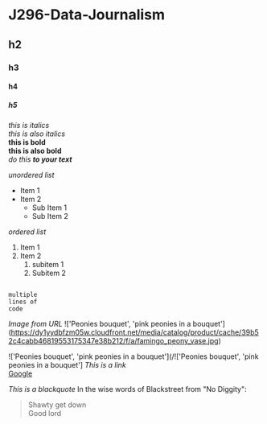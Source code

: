 # J296-Data-Journalism
## h2
### h3
#### h4
##### h5
*this is italics* <br>
_this is also italics_ <br>
**this is bold** <br> <hidden comment>
__this is also bold__ <br>
*do this __to your text__* <br>

*unordered list*
* Item 1
* Item 2
  * Sub Item 1 
  * Sub Item 2
  
*ordered list*
1. Item 1 
2. Item 2
   1. subitem 1
   2. Subitem 2
   
```

multiple
lines of
code

```

*Image from URL*
!['Peonies bouquet', 'pink peonies in a bouquet']
(https://dy1yydbfzm05w.cloudfront.net/media/catalog/product/cache/39b52c4cabb46819553175347e38b212/f/a/famingo_peony_vase.jpg)

!['Peonies bouquet', 'pink peonies in a bouquet'](/!['Peonies bouquet', 'pink peonies in a bouquet']
*This is a link* <br>
[Google](https://www.google.com/)

*This is a blackquote*
In the wise words of Blackstreet from "No Diggity":

> Shawty get down<br>
> Good lord



